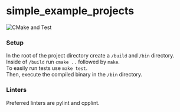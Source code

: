 # simple_example_projects

![CMake and Test](https://github.com/EVictorson/simple_example_projects/actions/workflows/CMake%20and%20Test/badge.svg)


### Setup
In the root of the project directory create a `/build` and `/bin` directory.  
Inside of `/build` run `cmake ..` followed by `make`.    
To easily run tests use `make test`.  
Then, execute the compiled binary in the `/bin` directory.

### Linters
Preferred linters are pylint and cpplint.  
